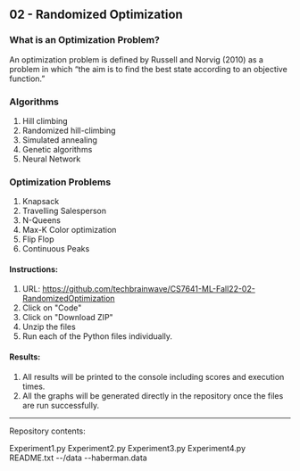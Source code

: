 ## 02 - Randomized Optimization


### **What is an Optimization Problem?**

An optimization problem is defined by Russell and Norvig (2010) as a problem in which “the aim is to find the best state according to an objective function.”

### **Algorithms**
1. Hill climbing
2. Randomized hill-climbing 
3. Simulated annealing
4. Genetic algorithms
5. Neural Network

### **Optimization Problems**
1. Knapsack
2. Travelling Salesperson
3. N-Queens
4. Max-K Color optimization
5. Flip Flop
6. Continuous Peaks 


#### Instructions:

1. URL: https://github.com/techbrainwave/CS7641-ML-Fall22-02-RandomizedOptimization
2. Click on "Code" 
3. Click on "Download ZIP"
4. Unzip the files
5. Run each of the Python files individually.


#### Results:

1. All results will be printed to the console including scores and execution times.
2. All the graphs will be generated directly in the repository once the files are run successfully.


****************************************
Repository contents:

Experiment1.py
Experiment2.py
Experiment3.py
Experiment4.py
README.txt
--/data 
		--haberman.data


